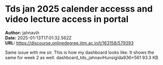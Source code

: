 # Tds jan 2025 calender accesss and video lecture access in portal

**Author:** jahnavih  
**Date:** 2025-01-13T17:01:32.562Z  
**URL:** https://discourse.onlinedegree.iitm.ac.in/t/163158/579393

Same issue with me sir.
This is how my dashboard looks like. It shows the same for week 2 as well.
dashboard_tds_jahnaviHunsigida936×561 93.3 KB
